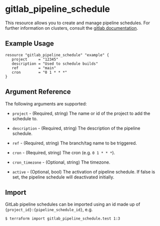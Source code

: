 # gitlab\_pipeline\_schedule

This resource allows you to create and manage pipeline schedules.
For further information on clusters, consult the [gitlab
documentation](https://docs.gitlab.com/ce/user/project/pipelines/schedules.html).

## Example Usage

```hcl
resource "gitlab_pipeline_schedule" "example" {
   project     = "12345"
   description = "Used to schedule builds"
   ref         = "main"
   cron        = "0 1 * * *"
}
```

## Argument Reference

The following arguments are supported:

* `project` - (Required, string) The name or id of the project to add the schedule to.

* `description` - (Required, string) The description of the pipeline schedule.

* `ref` - (Required, string) The branch/tag name to be triggered.

* `cron` - (Required, string) 	The cron (e.g. `0 1 * * *`).

* `cron_timezone` - (Optional, string) The timezone.

* `active` - (Optional, bool) The activation of pipeline schedule. If false is set, the pipeline schedule will deactivated initially.

## Import

GitLab pipeline schedules can be imported using an id made up of `{project_id}:{pipeline_schedule_id}`, e.g.

```
$ terraform import gitlab_pipeline_schedule.test 1:3
```
